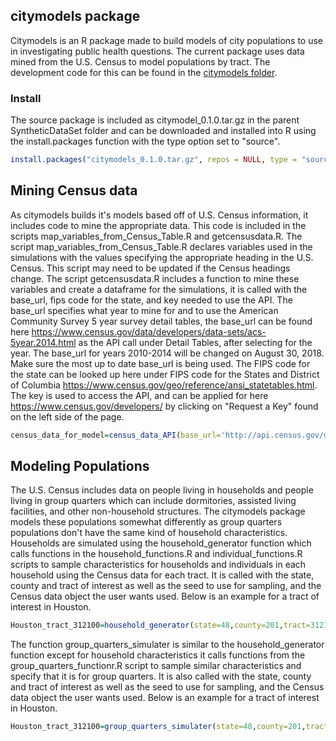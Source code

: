 
## citymodels package

Citymodels is an R package made to build models of city populations to use in investigating public health questions. The current package uses data mined from the U.S. Census to model populations by tract. The development code for this can be found in the [citymodels folder](https://github.com/DataAnalyticsinStudentHands/SyntheticDataSet/tree/master/citymodels). 

### Install

The source package is included as citymodel_0.1.0.tar.gz in the parent SyntheticDataSet folder and can be downloaded and installed into R using the install.packages function with the type option set to "source". 

```R
install.packages("citymodels_0.1.0.tar.gz", repos = NULL, type = "source")
```
## Mining Census data

As citymodels builds it's models based off of U.S. Census information, it includes code to mine the appropriate data. This code is included in the scripts map_variables_from_Census_Table.R and getcensusdata.R. The script map_variables_from_Census_Table.R declares variables used in the simulations with the values specifying the appropriate heading in the U.S. Census. This script may need to be updated if the Census headings change. The script getcensusdata.R includes a function to mine these variables and create a dataframe for the simulations, it is called with the base_url, fips code for the state, and key needed to use the API. The base_url specifies what year to mine for and to use the American Community Survey 5 year survey detail tables, the base_url can be found here https://www.census.gov/data/developers/data-sets/acs-5year.2014.html as the API call under Detail Tables, after selecting for the year. The base_url for years 2010-2014 will be changed on August 30, 2018. Make sure the most up to date base_url is being used. The FIPS code for the state can be looked up here under FIPS code for the States and District of Columbia https://www.census.gov/geo/reference/ansi_statetables.html. The key is used to access the API, and can be applied for here https://www.census.gov/developers/ by clicking on "Request a Key" found on the left side of the page.  

```R
census_data_for_model=census_data_API(base_url='http://api.census.gov/data/2014/acs5?',state=48,key="your_key_here")
```

## Modeling Populations

The U.S. Census includes data on people living in households and people living in group quarters which can include dormitories, assisted living facilities, and other non-household structures. The citymodels package models these populations somewhat differently as group quarters populations don't have the same kind of household characteristics. Households are simulated using the household_generator function which calls functions in the household_functions.R and individual_functions.R scripts to sample characteristics for households and individuals in each household using the Census data for each tract. It is called with the state, county and tract of interest as well as the seed to use for sampling, and the Census data object the user wants used. Below is an example for a tract of interest in Houston.

```R
Houston_tract_312100=household_generator(state=48,county=201,tract=312100,seed=1,Census_data=census_data_for_model)
```

The function group_quarters_simulater is similar to the household_generator function except for household characteristics it calls functions from the group_quarters_functionr.R script to sample similar characteristics and specify that it is for group quarters. It is also called with the state, county and tract of interest as well as the seed to use for sampling, and the Census data object the user wants used. Below is an example for a tract of interest in Houston.

```R
Houston_tract_312100=group_quarters_simulater(state=48,county=201,tract=312100,seed=1,Census_data=census_data_for_model)
```
